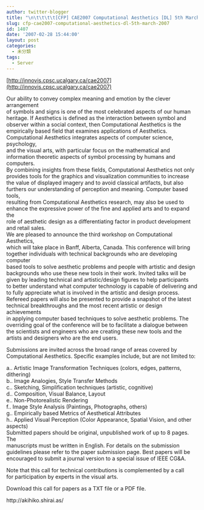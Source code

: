```yaml
---
author: twitter-blogger
title: "\n\t\t\t\t[CFP] CAE2007 Computational Aesthetics [DL] 5th March, 2007\t\t"
slug: cfp-cae2007-computational-aesthetics-dl-5th-march-2007
id: 1407
date: '2007-02-28 15:44:00'
layout: post
categories:
  - 未分類
tags:
  - Server
---
```


[http://innovis.cpsc.ucalgary.ca/cae2007](http://innovis.cpsc.ucalgary.ca/cae2007)

Our ability to convey complex meaning and emotion by the clever arrangement  
of symbols and signs is one of the most celebrated aspects of our human  
heritage. If Aesthetics is defined as the interaction between symbol and  
observer within a social context, then Computational Aesthetics is the  
empirically based field that examines applications of Aesthetics.  
Computational Aesthetics integrates aspects of computer science, psychology,  
and the visual arts, with particular focus on the mathematical and  
information theoretic aspects of symbol processing by humans and computers.  
By combining insights from these fields, Computational Aesthetics not only  
provides tools for the graphics and visualization communities to increase  
the value of displayed imagery and to avoid classical artifacts, but also  
furthers our understanding of perception and meaning. Computer based tools,  
resulting from Computational Aesthetics research, may also be used to  
enhance the expressive power of the fine and applied arts and to expand the  
role of aesthetic design as a differentiating factor in product development  
and retail sales.  
We are pleased to announce the third workshop on Computational Aesthetics,  
which will take place in Banff, Alberta, Canada. This conference will bring  
together individuals with technical backgrounds who are developing computer  
based tools to solve aesthetic problems and people with artistic and design  
backgrounds who use these new tools in their work. Invited talks will be  
given by leading technical and artistic/design figures to help participants  
to better understand what computer technology is capable of delivering and  
to fully appreciate what is involved in the artistic and design process.  
Refereed papers will also be presented to provide a snapshot of the latest  
technical breakthroughs and the most recent artistic or design achievements  
in applying computer based techniques to solve aesthetic problems. The  
overriding goal of the conference will be to facilitate a dialogue between  
the scientists and engineers who are creating these new tools and the  
artists and designers who are the end users.

Submissions are invited across the broad range of areas covered by  
Computational Aesthetics. Specific examples include, but are not limited to:

a.. Artistic Image Transformation Techniques (colors, edges, patterns,  
dithering)  
b.. Image Analogies, Style Transfer Methods  
c.. Sketching, Simplification techniques (artistic, cognitive)  
d.. Composition, Visual Balance, Layout  
e.. Non-Photorealistic Rendering  
f.. Image Style Analysis (Paintings, Photographs, others)  
g.. Empirically based Metrics of Aesthetical Attributes  
h.. Applied Visual Perception (Color Appearance, Spatial Vision, and other  
aspects)  
Submitted papers should be original, unpublished work of up to 8 pages. The  
manuscripts must be written in English. For details on the submission  
guidelines please refer to the paper submission page. Best papers will be  
encouraged to submit a journal version to a special issue of IEEE CG&A.

Note that this call for technical contributions is complemented by a call  
for participation by experts in the visual arts.

Download this call for papers as a TXT file or a PDF file.

<div>http://akihiko.shirai.as/</div>